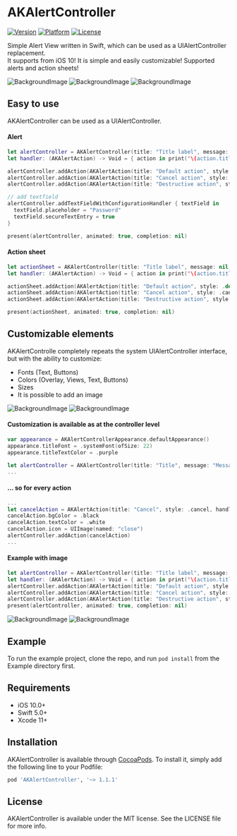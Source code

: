 # AKAlertController

[![Version](https://img.shields.io/cocoapods/v/AKAlertController.svg?style=flat)](https://cocoapods.org/pods/AKAlertController)
[![Platform](https://img.shields.io/cocoapods/p/AKAlertController.svg?style=flat)](https://cocoapods.org/pods/AKAlertController)
[![License](https://img.shields.io/cocoapods/l/AKAlertController.svg?style=flat)](https://cocoapods.org/pods/AKAlertController)

Simple Alert View written in Swift, which can be used as a UIAlertController replacement.  
It supports from iOS 10! It is simple and easily customizable! 
Supported alerts and action sheets!

![BackgroundImage](../master/Screenshots/alert.png)
![BackgroundImage](../master/Screenshots/actionsheet.png)
![BackgroundImage](../master/Screenshots/textfields.png)

## Easy to use

AKAlertController can be used as a UIAlertController.

#### Alert
```swift
let alertController = AKAlertController(title: "Title label", message: "Message label", preferredStyle: .alert)
let handler: (AKAlertAction) -> Void = { action in print("\(action.title) pressed" )}

alertController.addAction(AKAlertAction(title: "Default action", style: .default, handler: handler))
alertController.addAction(AKAlertAction(title: "Cancel action", style: .cancel, handler: handler))
alertController.addAction(AKAlertAction(title: "Destructive action", style: .destructive, handler: handler))

// add textfield
alertController.addTextFieldWithConfigurationHandler { textField in
  textField.placeholder = "Password"
  textField.secureTextEntry = true
}

present(alertController, animated: true, completion: nil)
```  

#### Action sheet
```swift
let actionSheet = AKAlertController(title: "Title label", message: nil, preferredStyle: .actionSheet)
let handler: (AKAlertAction) -> Void = { action in print("\(action.title) pressed" )}

actionSheet.addAction(AKAlertAction(title: "Default action", style: .default, handler: handler))
actionSheet.addAction(AKAlertAction(title: "Cancel action", style: .cancel, handler: handler))
actionSheet.addAction(AKAlertAction(title: "Destructive action", style: .destructive, handler: handler))

present(actionSheet, animated: true, completion: nil)
``` 
        
## Сustomizable elements

AKAlertControlle completely repeats the system UIAlertController interface, but with the ability to customize:
* Fonts (Text, Buttons)
* Colors (Overlay, Views, Text, Buttons)
* Sizes
* It is possible to add an image

![BackgroundImage](../master/Screenshots/customactionsheet.png)
![BackgroundImage](../master/Screenshots/customalert.png)

#### Customization is available as at the controller level
```swift
var appearance = AKAlertControllerAppearance.defaultAppearance()
appearance.titleFont = .systemFont(ofSize: 22)
appearance.titleTextColor = .purple

let alertController = AKAlertController(title: "Title", message: "Message", preferredStyle: .alert, appearance: appearance)
...
``` 

#### ... so for every action
```swift
...
let cancelAction = AKAlertAction(title: "Cancel", style: .cancel, handler: handler)
cancelAction.bgColor = .black
cancelAction.textColor = .white
cancelAction.icon = UIImage(named: "close")
alertController.addAction(cancelAction)
...
``` 
#### Example with image
```swift
let alertController = AKAlertController(title: "Title label", message: "Message label", headerImage: UIImage(named: "close"), preferredStyle: .alert)
let handler: (AKAlertAction) -> Void = { action in print("\(action.title) pressed" )}
alertController.addAction(AKAlertAction(title: "Default action", style: .default, handler: handler))
alertController.addAction(AKAlertAction(title: "Cancel action", style: .cancel, handler: handler))
alertController.addAction(AKAlertAction(title: "Destructive action", style: .destructive, handler: handler))
present(alertController, animated: true, completion: nil)
``` 
![BackgroundImage](../master/Screenshots/alertimage.png)
![BackgroundImage](../master/Screenshots/sheetimage.png)

## Example

To run the example project, clone the repo, and run `pod install` from the Example directory first.

## Requirements
* iOS 10.0+
* Swift 5.0+
* Xcode 11+

## Installation

AKAlertController is available through [CocoaPods](https://cocoapods.org). To install
it, simply add the following line to your Podfile:

```ruby
pod 'AKAlertController', '~> 1.1.1'
```

## License

AKAlertController is available under the MIT license. See the LICENSE file for more info.
